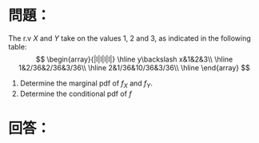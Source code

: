 # 問題：
The r.v $X$ and $Y$ take on the values 1, 2 and 3, as indicated in the following table:
$$
\begin{array}{|l|l|l|l|}
\hline
y\backslash x&1&2&3\\
\hline
1&2/36&2/36&3/36\\
\hline
2&1/36&10/36&3/36\\
\hline
\end{array}
$$
1. Determine the marginal pdf of $f_X$ and $f_Y$.
2. Determine the conditional pdf of $f_{}$
# 回答：